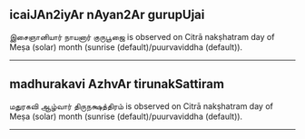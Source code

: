 ## icaiJAn2iyAr nAyan2Ar gurupUjai

இசைஞானியார் நாயனார் குருபூஜை is observed on Citrā nakṣhatram day of Meṣa (solar) month (sunrise (default)/puurvaviddha (default)).


---
## madhurakavi AzhvAr tirunakSattiram

மதுரகவி ஆழ்வார் திருநக்ஷத்திரம் is observed on Citrā nakṣhatram day of Meṣa (solar) month (sunrise (default)/puurvaviddha (default)).


---
